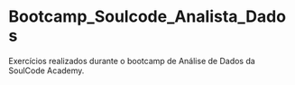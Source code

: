 # Bootcamp_Soulcode_Analista_Dados
Exercícios realizados durante o bootcamp de Análise de Dados da SoulCode Academy.
